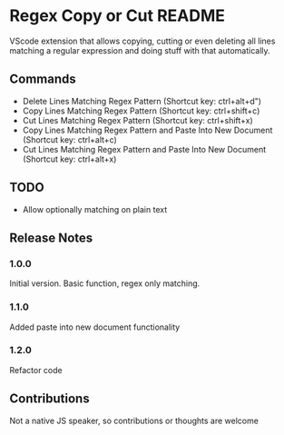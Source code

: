# Regex Copy or Cut README

VScode extension that allows copying, cutting or even deleting all lines matching a regular expression and doing stuff with that automatically.

## Commands

* Delete Lines Matching Regex Pattern (Shortcut key: ctrl+alt+d")
* Copy Lines Matching Regex Pattern (Shortcut key: ctrl+shift+c)
* Cut Lines Matching Regex Pattern (Shortcut key: ctrl+shift+x)
* Copy Lines Matching Regex Pattern and Paste Into New Document (Shortcut key: ctrl+alt+c)
* Cut Lines Matching Regex Pattern and Paste Into New Document (Shortcut key: ctrl+alt+x)

## TODO 
* Allow optionally matching on plain text

## Release Notes

### 1.0.0
Initial version. Basic function, regex only matching.

### 1.1.0
Added paste into new document functionality

### 1.2.0
Refactor code

## Contributions
Not a native JS speaker, so contributions or thoughts are welcome